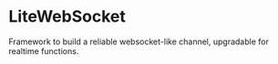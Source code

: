 # LiteWebSocket
Framework to build a reliable websocket-like channel, upgradable for realtime functions.
